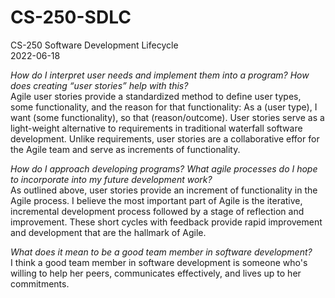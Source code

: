 # CS-250-SDLC
CS-250 Software Development Lifecycle \
2022-06-18

_How do I interpret user needs and implement them into a program? How does creating “user stories” help with this?_ \
Agile user stories provide a standardized method to define user types, some functionality, and the reason for that functionality: As a (user type), I want (some functionality), so that (reason/outcome). User stories serve as a light-weight alternative to requirements in traditional waterfall software development. Unlike requirements, user stories are a collaborative effor for the Agile team and serve as increments of functionality.

_How do I approach developing programs? What agile processes do I hope to incorporate into my future development work?_ \
As outlined above, user stories provide an increment of functionality in the Agile process. I believe the most important part of Agile is the iterative, incremental development process followed by a stage of reflection and improvement. These short cycles with feedback provide rapid improvement and development that are the hallmark of Agile.

_What does it mean to be a good team member in software development?_ \
I think a good team member in software development is someone who's willing to help her peers, communicates effectively, and lives up to her commitments.
